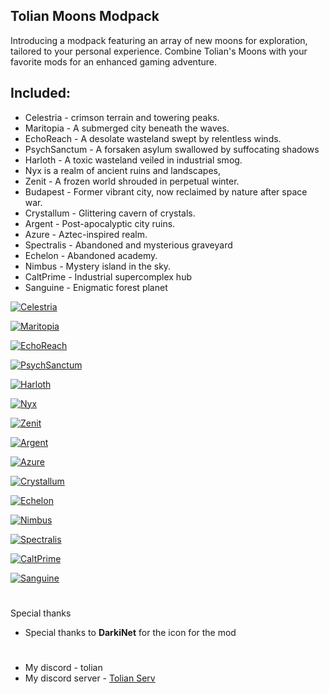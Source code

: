 ## Tolian Moons Modpack

Introducing a modpack featuring an array of new moons for exploration, tailored to your personal experience. Combine Tolian's Moons with your favorite mods for an enhanced gaming adventure.

## Included:

- Celestria - crimson terrain and towering peaks.
- Maritopia - A submerged city beneath the waves.
- EchoReach - A desolate wasteland swept by relentless winds.
- PsychSanctum - A forsaken asylum swallowed by suffocating shadows
- Harloth - A toxic wasteland veiled in industrial smog.
- Nyx is a realm of ancient ruins and landscapes,
- Zenit - A frozen world shrouded in perpetual winter.
- Budapest - Former vibrant city, now reclaimed by nature after space war.
- Crystallum - Glittering cavern of crystals.
- Argent - Post-apocalyptic city ruins.
- Azure - Aztec-inspired realm.
- Spectralis - Abandoned and mysterious graveyard
- Echelon - Abandoned academy.
- Nimbus - Mystery island in the sky.
- CaltPrime - Industrial supercomplex hub
- Sanguine - Enigmatic forest planet 



[![Celestria](https://raw.githubusercontent.com/Toliann/Tolian-Moons/main/Screenshot/Celestria2.png)](https://thunderstore.io/c/lethal-company/p/Tolian/Celestria/) <br>

[![Maritopia](https://raw.githubusercontent.com/Toliann/Tolian-Moons/main/Screenshot/Maritopia.png)](https://thunderstore.io/c/lethal-company/p/Tolian/Maritopia/) <br>

[![EchoReach](https://raw.githubusercontent.com/Toliann/Tolian-Moons/main/Screenshot/EchoReach.png)](https://thunderstore.io/c/lethal-company/p/Tolian/EchoReach/) <br>

[![PsychSanctum](https://raw.githubusercontent.com/Toliann/Tolian-Moons/main/Screenshot/PsychSanctum.png)](https://thunderstore.io/c/lethal-company/p/Tolian/PsychSanctum/) <br>

[![Harloth](https://raw.githubusercontent.com/Toliann/Tolian-Moons/main/Screenshot/Harloth.png)](https://thunderstore.io/c/lethal-company/p/Tolian/Harloth/) <br>

[![Nyx](https://raw.githubusercontent.com/Toliann/Tolian-Moons/main/Screenshot/Nyx.png)](https://thunderstore.io/c/lethal-company/p/Tolian/Nyx/) <br>

[![Zenit](https://raw.githubusercontent.com/Toliann/Tolian-Moons/main/Screenshot/Zenit.png)](https://thunderstore.io/c/lethal-company/p/Tolian/Zenit/) <br>

[![Argent](https://raw.githubusercontent.com/Toliann/Tolian-Moons/main/Screenshot/Argent.png)](https://thunderstore.io/c/lethal-company/p/Tolian/Argent/) <br>

[![Azure](https://raw.githubusercontent.com/Toliann/Tolian-Moons/main/Screenshot/Azure2.png)](https://thunderstore.io/c/lethal-company/p/Tolian/Azure/) <br>

[![Crystallum](https://raw.githubusercontent.com/Toliann/Tolian-Moons/main/Screenshot/Crystallum.png)](https://thunderstore.io/c/lethal-company/p/Tolian/Crystallum/) <br>

[![Echelon](https://raw.githubusercontent.com/Toliann/Tolian-Moons/main/Screenshot/Echelon2.png)](https://thunderstore.io/c/lethal-company/p/Tolian/Echelon/) <br>

[![Nimbus](https://raw.githubusercontent.com/Toliann/Tolian-Moons/main/Screenshot/Nimbus.png)](https://thunderstore.io/c/lethal-company/p/Tolian/Nimbus/) <br>

[![Spectralis](https://raw.githubusercontent.com/Toliann/Tolian-Moons/main/Screenshot/Spectralis.png)](https://thunderstore.io/c/lethal-company/p/Tolian/Spectralis/) <br>

[![CaltPrime](https://raw.githubusercontent.com/Toliann/Tolian-Moons/main/Screenshot/CaltPrime.png)](https://thunderstore.io/c/lethal-company/p/Tolian/CaltPrime/) <br>

[![Sanguine](https://raw.githubusercontent.com/Toliann/Tolian-Moons/main/Screenshot/Sanguine.png)](https://thunderstore.io/c/lethal-company/p/Tolian/Sanguine/) <br>

#
Special thanks

- Special thanks to **DarkiNet** for the icon for the mod    

#
- My discord - tolian
- My discord server - [Tolian Serv](https://discord.gg/ybjPfxCKZX)
